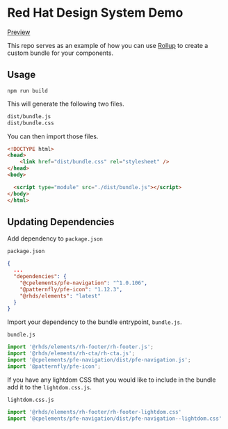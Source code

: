 # Red Hat Design System Demo

[Preview](https://rollup-rhds-demo.vercel.app/)

This repo serves as an example of how you can use [Rollup](https://rollupjs.org/guide/en/) to create a custom bundle for your components.

## Usage

```
npm run build
```

This will generate the following two files.

```bash
dist/bundle.js
dist/bundle.css
```

You can then import those files.

```html
<!DOCTYPE html>
<head>
	<link href="dist/bundle.css" rel="stylesheet" />
</head>
<body>

  <script type="module" src="./dist/bundle.js"></script>
</body>
</html>
```


## Updating Dependencies

Add dependency to `package.json`

`package.json`
```json
{
  ...
  "dependencies": {
    "@cpelements/pfe-navigation": "^1.0.106",
    "@patternfly/pfe-icon": "1.12.3",
    "@rhds/elements": "latest"
  }
}
```

Import your dependency to the bundle entrypoint, `bundle.js`.

`bundle.js`
```js
import '@rhds/elements/rh-footer/rh-footer.js';
import '@rhds/elements/rh-cta/rh-cta.js';
import '@cpelements/pfe-navigation/dist/pfe-navigation.js';
import '@patternfly/pfe-icon';
```

If you have any lightdom CSS that you would like to include in the bundle add it to the `lightdom.css.js`.

`lightdom.css.js`
```js
import '@rhds/elements/rh-footer/rh-footer-lightdom.css'
import '@cpelements/pfe-navigation/dist/pfe-navigation--lightdom.css'
```
